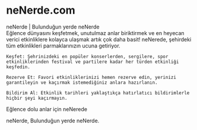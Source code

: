 # neNerde.com
neNerde | Bulunduğun yerde neNerde
<br>
Eğlence dünyasını keşfetmek, unutulmaz anlar biriktirmek ve en heyecan verici etkinliklere kolayca ulaşmak artık çok daha basit! neNerede, şehirdeki tüm etkinlikleri parmaklarınızın ucuna getiriyor.

    Keşfet: Şehrinizdeki en popüler konserlerden, sergilere, spor etkinliklerinden festival ve partilere kadar her türden etkinliği keşfedin.

    Rezerve Et: Favori etkinliklerinizi hemen rezerve edin, yerinizi garantileyin ve kaçırmak istemediğiniz anlara hazırlanın.

    Bildirim Al: Etkinlik tarihleri yaklaştıkça hatırlatıcı bildirimlerle hiçbir şeyi kaçırmayın.

Eğlence dolu anlar için neNerede

neNerde, Bulunduğun yerde neNerde.
